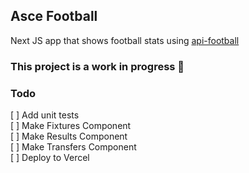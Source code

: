 ## Asce Football

Next JS app that shows football stats using [api-football](https://www.api-football.com/documenttation-v3)

### This project is a work in progress :construction:

### Todo

[ ] Add unit tests  
[ ] Make Fixtures Component  
[ ] Make Results Component  
[ ] Make Transfers Component  
[ ] Deploy to Vercel
